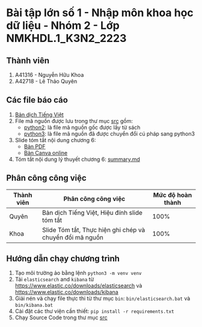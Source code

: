 # Bài tập lớn số 1 - Nhập môn khoa học dữ liệu - Nhóm 2 - Lớp NMKHDL.1_K3N2_2223

## Thành viên

1. A41316 - Nguyễn Hữu Khoa
2. A42718 - Lê Thảo Quyên

## Các file báo cáo

1. [Bản dịch Tiếng Việt](chapter_6_vi_nhom2_NMKHDL_K3N2_2223_A41316_A42718.pdf)
2. File mã nguồn được lưu trong thư mục [src](src/) gồm:
   - [python2](src/python2/): là file mã nguồn gốc được lấy từ sách
    - [python3](src/python3): là file mã nguồn đã được chuyển đổi cú pháp sang python3
3. Slide tóm tắt nội dung chương 6:
   - [Bản PDF](slide/Chapter_6_Summary.pdf)
   - [Bản Canva online](https://www.canva.com/design/DAFkflFgle8/YvoRZ58WOnUa02wlU9FqpA/edit?utm_content=DAFkflFgle8&utm_campaign=designshare&utm_medium=link2&utm_source=sharebutton)
4. Tóm tắt nội dung lý thuyết chương 6: [summary.md](summary.md)

## Phân công công việc

| Thành viên | Phân công công việc                                      | Mức độ hoàn thành |
| ---------- | -------------------------------------------------------- | ----------------- |
| Quyên      | Bản dịch Tiếng Việt, Hiệu đính slide tóm tắt             | 100%              |
| Khoa       | Slide Tóm tắt, Thực hiện ghi chép và chuyển đổi mã nguồn | 100%              |

## Hướng dẫn chạy chương trình

1. Tạo môi trường ảo bằng lệnh `python3 -m venv venv`
2. Tải `elasticsearch` and `kibana` từ https://www.elastic.co/downloads/elasticsearch và https://www.elastic.co/downloads/kibana
3. Giải nén và chạy file thực thi từ thư mục `bin`: `bin/elasticsearch.bat` và `bin/kibana.bat`
4. Cài đặt các thư viện cần thiết: `pip install -r requirements.txt`
5. Chạy Source Code trong thư mục [src](src/python3/)